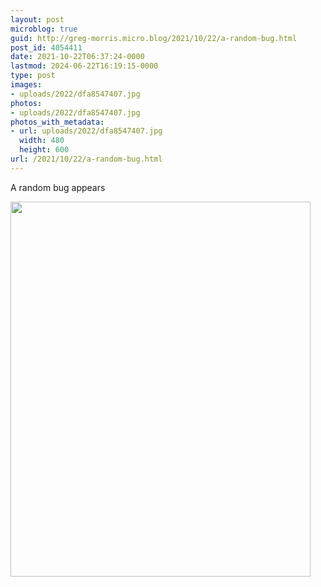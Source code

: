 ```yaml
---
layout: post
microblog: true
guid: http://greg-morris.micro.blog/2021/10/22/a-random-bug.html
post_id: 4054411
date: 2021-10-22T06:37:24-0000
lastmod: 2024-06-22T16:19:15-0000
type: post
images:
- uploads/2022/dfa8547407.jpg
photos:
- uploads/2022/dfa8547407.jpg
photos_with_metadata:
- url: uploads/2022/dfa8547407.jpg
  width: 480
  height: 600
url: /2021/10/22/a-random-bug.html
---
```

A random bug appears

<img src="uploads/2022/dfa8547407.jpg" width="480" height="600" alt="">
